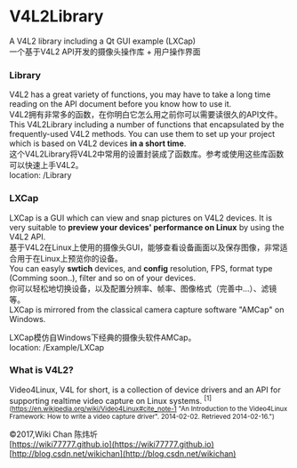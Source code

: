 # V4L2Library
A V4L2 library including a Qt GUI example (LXCap)  
一个基于V4L2 API开发的摄像头操作库 + 用户操作界面
### Library
V4L2 has a great variety of functions, you may have to take a long time reading on the API document before you know how to use it.  
V4L2拥有非常多的函数，在你明白它怎么用之前你可以需要读很久的API文件。  
This V4L2Library including a number of functions that encapsulated by the frequently-used V4L2 methods. You can use them to set up your project which is based on V4L2 devices **in a short time**.  
这个V4L2Library将V4L2中常用的设置封装成了函数库。参考或使用这些库函数可以快速上手V4L2。  
location:  /Library  
### LXCap  
LXCap is a GUI which can view and snap pictures on V4L2 devices. It is very suitable to **preview your devices' performance on Linux** by using the V4L2 API.  
基于V4L2在Linux上使用的摄像头GUI，能够查看设备画面以及保存图像，非常适合用于在Linux上预览你的设备。  
You can easyly **swtich** devices, and **config** resolution, FPS, format type (Comming soon..), filter and so on of your devices.  
你可以轻松地切换设备，以及配置分辨率、帧率、图像格式（完善中...）、滤镜等。  
LXCap is mirrored from the classical camera capture software "AMCap" on Windows.  
  
LXCap模仿自Windows下经典的摄像头软件AMCap。  
location: /Example/LXCap  

### What is V4L2?
Video4Linux, V4L for short, is a collection of device drivers and an API for supporting realtime video capture on Linux systems.  <sup>[1](https://en.wikipedia.org/wiki/Video4Linux#cite_note-1 "An Introduction to the Video4Linux Framework: How to write a video capture driver". 2014-02-02. Retrieved 2014-02-16.")</sup>  

©2017,Wiki Chan 陈炜圻  
[https://wiki77777.github.io](https://wiki77777.github.io)  
[http://blog.csdn.net/wikichan](http://blog.csdn.net/wikichan)  

